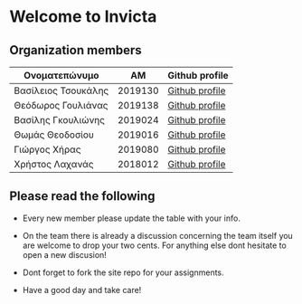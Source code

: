 # Welcome to Invicta  
## Organization members  

| Ονοματεπώνυμο | AM | Github profile |
|------|----|-------------|
| Βασίλειος Τσουκάλης | 2019130 | [Github profile](https://github.com/vasilis22)
| Θεόδωρος Γουλιάνας | 2019138 | [Github profile](https://github.com/thGoulianas)
| Βασίλης Γκουλιώνης | 2019024 | [Github profile](https://github.com/VasilisG11)
| Θωμάς Θεοδοσίου | 2019016 | [Github profile](https://github.com/Thomasth01)
| Γιώργος Χήρας | 2019080 | [Github profile](https://github.com/GiorgosChiras)
| Χρήστος Λαχανάς | 2018012 | [Github profile](https://github.com/chrislach1)


## Please read the following  

- Every new member please update the table with your info. 

- On the team there is already a discussion concerning the team itself you are welcome to drop your two cents. For anything else dont hesitate to open a new discusion!

- Dont forget to fork the site repo for your assignments.  

- Have a good day and take care!
